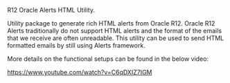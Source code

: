 R12 Oracle Alerts HTML Utility.

Utility package to generate rich HTML alerts from Oracle R12. Oracle R12 Alerts traditionally do not support HTML alerts and the format of the emails that we receive are often unreadable. This utility can be used to send HTML formatted emails by still using Alerts framework.

More details on the functional setups can be found in the below video:

https://www.youtube.com/watch?v=C6qDXIZ7IGM
